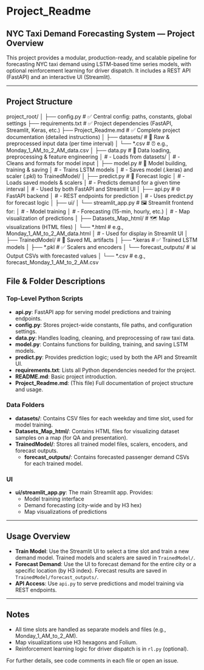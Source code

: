 # Project_Readme

## NYC Taxi Demand Forecasting System — Project Overview

This project provides a modular, production-ready, and scalable pipeline for forecasting NYC taxi demand using LSTM-based time series models, with optional reinforcement learning for driver dispatch. It includes a REST API (FastAPI) and an interactive UI (Streamlit).

---

## Project Structure

project_root/
│
├── config.py               # ✅ Central config: paths, constants, global settings
├── requirements.txt        # ✅ Project dependencies (FastAPI, Streamlit, Keras, etc.)
├── Project_Readme.md       # ✅ Complete project documentation (detailed instructions)
│
├── datasets/               # 📂 Raw & preprocessed input data (per time interval)
│   └── *.csv               # ⏰ e.g., Monday_1_AM_to_2_AM_data.csv
│
├── data.py                 # 🧹 Data loading, preprocessing & feature engineering
│                           # - Loads from datasets/
│                           # - Cleans and formats for model input
│
├── model.py                # 🧠 Model building, training & saving
│                           # - Trains LSTM models
│                           # - Saves model (.keras) and scaler (.pkl) to TrainedModel/
│
├── predict.py              # 🔮 Forecast logic
│                           # - Loads saved models & scalers
│                           # - Predicts demand for a given time interval
│                           # - Used by both FastAPI and Streamlit UI
│
├── api.py                  # 🌐 FastAPI backend
│                           # - REST endpoints for prediction
│                           # - Uses predict.py for forecast logic
│
├── ui/
│   └── streamlit_app.py    # 🖼️ Streamlit frontend for:
│                           # - Model training
│                           # - Forecasting (15-min, hourly, etc.)
│                           # - Map visualization of predictions
│
├── Datasets_Map_html/      # 🗺️ Map visualizations (HTML files)
│   └── *.html              # e.g., Monday_1_AM_to_2_AM_data.html
│                           # - Used for display in Streamlit UI
│
├── TrainedModel/           # 💾 Saved ML artifacts
│   ├── *.keras             # ✅ Trained LSTM models
│   ├── *.pkl               # ✅ Scalers and encoders
│   └── forecast_outputs/   # 📊 Output CSVs with forecasted values
│       └── *.csv           # e.g., forecast_Monday_1_AM_to_2_AM.csv


## File & Folder Descriptions

### Top-Level Python Scripts
- **api.py**: FastAPI app for serving model predictions and training endpoints.
- **config.py**: Stores project-wide constants, file paths, and configuration settings.
- **data.py**: Handles loading, cleaning, and preprocessing of raw taxi data.
- **model.py**: Contains functions for building, training, and saving LSTM models.
- **predict.py**: Provides prediction logic; used by both the API and Streamlit UI.
- **requirements.txt**: Lists all Python dependencies needed for the project.
- **README.md**: Basic project introduction.
- **Project_Readme.md**: (This file) Full documentation of project structure and usage.

### Data Folders
- **datasets/**: Contains CSV files for each weekday and time slot, used for model training.
- **Datasets_Map_html/**: Contains HTML files for visualizing dataset samples on a map (for QA and presentation).
- **TrainedModel/**: Stores all trained model files, scalers, encoders, and forecast outputs.
    - **forecast_outputs/**: Contains forecasted passenger demand CSVs for each trained model.

### UI
- **ui/streamlit_app.py**: The main Streamlit app. Provides:
    - Model training interface
    - Demand forecasting (city-wide and by H3 hex)
    - Map visualizations of predictions

---

## Usage Overview

- **Train Model**: Use the Streamlit UI to select a time slot and train a new demand model. Trained models and scalers are saved in `TrainedModel/`.
- **Forecast Demand**: Use the UI to forecast demand for the entire city or a specific location (by H3 index). Forecast results are saved in `TrainedModel/forecast_outputs/`.
- **API Access**: Use `api.py` to serve predictions and model training via REST endpoints.

---

## Notes
- All time slots are handled as separate models and files (e.g., Monday_1_AM_to_2_AM).
- Map visualizations use H3 hexagons and Folium.
- Reinforcement learning logic for driver dispatch is in `rl.py` (optional).

For further details, see code comments in each file or open an issue.
